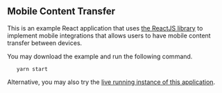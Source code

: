 ## Mobile Content Transfer
This is an example React application that uses [the ReactJS library](https://github.com/global-input/global-input-react) to implement mobile integrations that allows users to have mobile content transfer between devices.

You may download the example and run the following command.
```
   yarn start
```
Alternative, you may also try the [live running instance of this application](https://globalinput.co.uk/global-input-app/content-transfer). 
   
